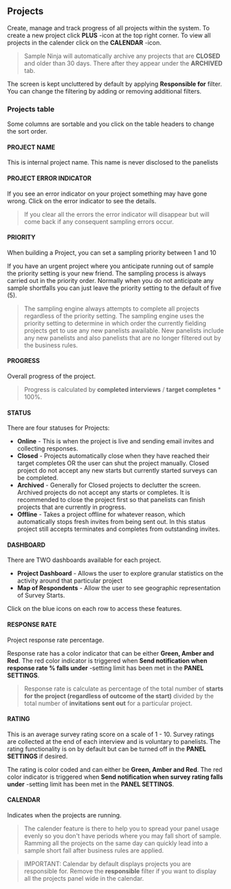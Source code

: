 ## Projects

Create, manage and track progress of all projects within the system. To create a new project click **PLUS** -icon at the top right corner. To view all projects in the calender click on the **CALENDAR** -icon.

> Sample Ninja will automatically archive any projects that are **CLOSED** and older than 30 days. There after they appear under the **ARCHIVED** tab.

The screen is kept uncluttered by default by applying **Responsible for** filter. You can change the filtering by adding or removing additional filters.

### Projects table

Some columns are sortable and you click on the table headers to change the sort order.

#### PROJECT NAME
This is internal project name. This name is never disclosed to the panelists

#### PROJECT ERROR INDICATOR
If you see an error indicator on your project something may have gone wrong. Click on the error indicator to see the details. 

> If you clear all the errors the error indicator will disappear but will come back if any consequent sampling errors occur.

#### PRIORITY
When building a Project, you can set a sampling priority between 1 and 10

If you have an urgent project where you anticipate running out of sample the priority setting is your new friend. The sampling process is always carried out in the priority order. Normally when you do not anticipate any sample shortfalls you can just leave the priority setting to the default of five (5). 

> The sampling engine always attempts to complete all projects regardless of the priority setting. The sampling engine uses the priority setting to determine in which order the currently fielding projects get to use any new panelists awailable. New panelists include any new panelists and also panelists that are no longer filtered out by the business rules.

#### PROGRESS

Overall progress of the project. 

> Progress is calculated by **completed interviews** / **target completes** * 100%.

#### STATUS

There are four statuses for Projects:

- **Online** - This is when the project is live and sending email invites and collecting responses.
- **Closed** - Projects automatically close when they have reached their target completes OR the user can shut the project manually. Closed project do not accept any new starts but currently started surveys can be completed.
- **Archived** - Generally for Closed projects to declutter the screen. Archived projects do not accept any starts or completes. It is recommended to close the project first so that panelists can finish projects that are currently in progress.
- **Offline** - Takes a project offline for whatever reason, which automatically stops fresh invites from being sent out. In this status project still accepts terminates and completes from outstanding invites.

#### DASHBOARD

There are TWO dashboards available for each project.

- **Project Dashboard** - Allows the user to explore granular statistics on the activity around that particular project  
- **Map of Respondents** - Allow the user to see geographic representation of Survey Starts.  

Click on the blue icons on each row to access these features.

#### RESPONSE RATE

Project response rate percentage.

Response rate has a color indicator that can be either **Green, Amber and Red**. The red color indicator is triggered when **Send notification when response rate % falls under** -setting limit has been met in the **PANEL SETTINGS**.

> Response rate is calculate as percentage of the total number of **starts for the project (regardless of outcome of the start)** divided by the total number of **invitations sent out** for a particular project.  

#### RATING

This is an average survey rating score on a scale of 1 - 10. Survey ratings are collected at the end of each interview and is voluntary to panelists. The rating functionality is on by default but can be turned off in the **PANEL SETTINGS** if desired.

The rating is color coded and can either be **Green, Amber and Red**. The red color indicator is triggered when **Send notification when survey rating falls under** -setting limit has been met in the **PANEL SETTINGS**.

#### CALENDAR

Indicates when the projects are running. 

> The calender feature is there to help you to spread your panel usage evenly so you don't have periods where you may fall short of sample. Ramming all the projects on the same day can quickly lead into a sample short fall after business rules are applied.

> IMPORTANT: Calendar by default displays projects you are responsible for. Remove the **responsible** filter if you want to display all the projects panel wide in the calendar.
